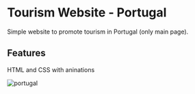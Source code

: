 # Tourism Website - Portugal

Simple website to promote tourism in Portugal (only main page).

## Features

HTML and CSS with aninations

![portugal](https://github.com/BibianaBalBar/Portugal-Tourism-Website/blob/master/img/portugal1.gif)